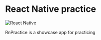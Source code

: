 # React Native practice
![React Native](https://img.shields.io/badge/React_Native-%2361DAFB.svg?style=for-the-badge&logo=react&logoColor=white)

RnPractice is a showcase app for practicing